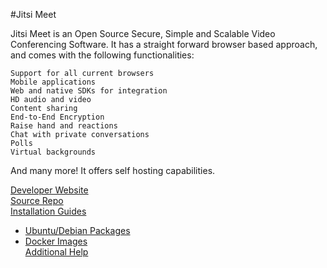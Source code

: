 #Jitsi Meet

Jitsi Meet is an Open Source Secure, Simple and Scalable Video Conferencing Software. It has a straight forward browser based approach, and comes with the following functionalities:

    Support for all current browsers
    Mobile applications
    Web and native SDKs for integration
    HD audio and video
    Content sharing
    End-to-End Encryption
    Raise hand and reactions
    Chat with private conversations
    Polls
    Virtual backgrounds

And many more! It offers self hosting capabilities.

[Developer Website](https://jitsi.org/jitsi-meet/) <br>
[Source Repo](https://github.com/jitsi/jitsi-meet) <br>
[Installation Guides](https://jitsi.github.io/handbook/docs/releases) <br>
  - [Ubuntu/Debian Packages](https://jitsi.org/downloads/ubuntu-debian-installations-instructions/) <br>
  - [Docker Images](https://github.com/jitsi/docker-jitsi-meet/releases) <br>
[Additional Help](https://www.stackovercloud.com/2020/04/17/how-to-install-jitsi-meet-on-ubuntu-18-04/) 


